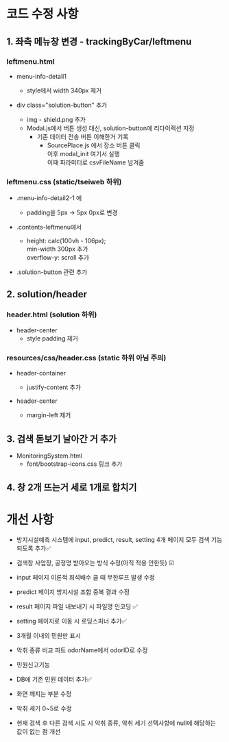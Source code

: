 # 코드 수정 사항

## 1. 좌측 메뉴창 변경 - trackingByCar/leftmenu
### leftmenu.html
- menu-info-detail1
    - style에서 width 340px 제거

- div class="solution-button" 추가
    - img - shield.png 추가
    - Modal.js에서 버튼 생성 대신, solution-button에 리다이렉션 지정
      - 기존 데이터 전송 버튼 이해한거 기록
        - SourcePlace.js 에서 장소 버튼 클릭
        <br>이후 modal_init 여기서 실행
        <br>이때 파라미터로 csvFileName 넘겨줌

### leftmenu.css (static/tseiweb 하위)
- .menu-info-detail2-1 에
    - padding을 5px -> 5px 0px로 변경

- .contents-leftmenu에서
    - height: calc(100vh - 106px);
  <br>min-width 300px 추가
  <br>overflow-y: scroll 추가

- .solution-button 관련 추가

## 2. solution/header
### header.html (solution 하위)
- header-center
    - style padding 제거

### resources/css/header.css (static 하위 아님 주의)
- header-container
    - justify-content 추가

- header-center
    - margin-left 제거

## 3. 검색 돋보기 날아간 거 추가
- MonitoringSystem.html
  - font/bootstrap-icons.css 링크 추가

## 4. 창 2개 뜨는거 세로 1개로 합치기

# 개선 사항
- 방지시설예측 시스템에 input, predict, result, setting 4개 페이지 모두 검색 기능 되도록 추가✅
- 검색창 사업장, 공정명 받아오는 방식 수정(아직 적용 안한듯) ☑ 
- input 페이지 이론적 희석배수 클 때 무한루프 발생 수정
- predict 페이지 방지시설 조합 중복 결과 수정
- result 페이지 파일 내보내기 시 파일명 인코딩 ✅
- setting 페이지로 이동 시 로딩스피너 추가✅

- 3개월 이내의 민원만 표시
- 악취 종류 비교 파트 odorName에서 odorID로 수정
- 민원신고기능
- DB에 기존 민원 데이터 추가✅
- 화면 깨지는 부분 수정
- 악취 세기 0~5로 수정
- 현재 검색 후 다른 검색 시도 시 악취 종류, 악취 세기 선택사항에 null에 해당하는 값이 없는 점 개선
